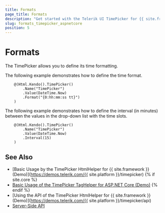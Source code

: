 ```yaml
---
title: Formats
page_title: Formats
description: "Get started with the Telerik UI TimePicker for {{ site.framework }} and learn how to define the time format."
slug: formats_timepicker_aspnetcore
position: 5
---
```


# Formats

The TimePicker allows you to define its time formatting.

The following example demonstrates how to define the time format.

```HtmlHelper
    @(Html.Kendo().TimePicker()
        .Name("TimePicker")
        .Value(DateTime.Now)
        .Format("{0:hh:mm:ss tt}")
    )
```

The following example demonstrates how to define the interval (in minutes) between the values in the drop-down list with the time slots.

```HtmlHelper
    @(Html.Kendo().TimePicker()
        .Name("TimePicker")
        .Value(DateTime.Now)
        .Interval(15)
    )
```

## See Also

* [Basic Usage by the TimePicker HtmlHelper for {{ site.framework }} (Demo)](https://demos.telerik.com/{{ site.platform }}/timepicker)
{% if site.core %}
* [Basic Usage of the TimePicker TagHelper for ASP.NET Core (Demo)](https://demos.telerik.com/aspnet-core/timepicker/tag-helper)
{% endif %}
* [Using the API of the TimePicker HtmlHelper for {{ site.framework }} (Demo)](https://demos.telerik.com/{{ site.platform }}/timepicker/api)
* [Server-Side API](/api/timepicker)
